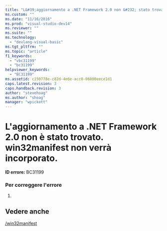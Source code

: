 ```yaml
---
title: "L&#39;aggiornamento a .NET Framework 2.0 non &#232; stato trovato. win32manifest non verr&#224; incorporato. | Microsoft Docs"
ms.custom: ""
ms.date: "11/16/2016"
ms.prod: "visual-studio-dev14"
ms.reviewer: ""
ms.suite: ""
ms.technology: 
  - "devlang-visual-basic"
ms.tgt_pltfrm: ""
ms.topic: "article"
f1_keywords: 
  - "vbc31199"
  - "bc31199"
helpviewer_keywords: 
  - "BC31199"
ms.assetid: c150778e-c82d-4e6e-acc0-06080eece1d1
caps.latest.revision: 3
caps.handback.revision: 3
author: "stevehoag"
ms.author: "shoag"
manager: "wpickett"
---
```

# L&#39;aggiornamento a .NET Framework 2.0 non &#232; stato trovato. win32manifest non verr&#224; incorporato.
**ID errore:** BC31199  
  
### Per correggere l'errore  
  
1.  
  
## Vedere anche  
 [\/win32manifest](/dotnet/visual-basic/reference/command-line-compiler/win32manifest)